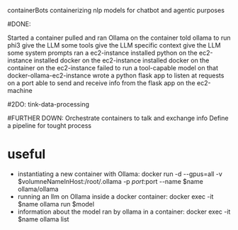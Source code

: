 containerBots
containerizing nlp models for chatbot and agentic purposes

#DONE:

Started a container
pulled and ran Ollama on the container
told ollama to run phi3
give the LLM some tools
give the LLM specific context
give the LLM some system prompts
ran a ec2-instance
installed python on the ec2-instance
installed docker on the ec2-instance
installed docker on the container on the ec2-instance
failed to run a tool-capable model on that docker-ollama-ec2-instance
wrote a python flask app to listen at requests on a port
able to send and receive info from the flask app on the ec2-machine

#2DO:
tink-data-processing


#FURTHER DOWN:
Orchestrate containers to talk and exchange info
Define a pipeline for tought process

# useful
* instantiating a new container with Ollama: docker run -d --gpus=all -v $volumneNameInHost:/root/.ollama -p $port:$port --name $name ollama/ollama
* running an llm on Ollama inside a docker container: docker exec -it $name ollama run $model
* information about the model ran by ollama in a container: docker exec -it $name ollama list

